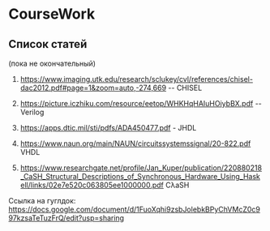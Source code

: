 # CourseWork
<h2>Список статей</h2>(пока не окончательный)

1. https://www.imaging.utk.edu/research/sclukey/cvl/references/chisel-dac2012.pdf#page=1&zoom=auto,-274,669 -- CHISEL

2. https://picture.iczhiku.com/resource/eetop/WHKHqHAIuHOiybBX.pdf -- Verilog

3. https://apps.dtic.mil/sti/pdfs/ADA450477.pdf - JHDL

4. https://www.naun.org/main/NAUN/circuitssystemssignal/20-822.pdf VHDL

5. https://www.researchgate.net/profile/Jan_Kuper/publication/220880218_CaSH_Structural_Descriptions_of_Synchronous_Hardware_Using_Haskell/links/02e7e520c063805ee1000000.pdf CλaSH

Ссылка на гуглдок: https://docs.google.com/document/d/1FuoXqhi9zsbJolebkBPyChVMcZ0c997kzsaTeTuzFrQ/edit?usp=sharing
